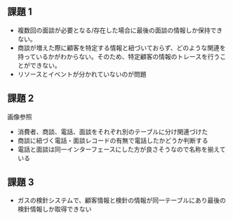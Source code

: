 ## 課題 1

- 複数回の面談が必要となる/存在した場合に最後の面談の情報しか保持できない。
- 商談が増えた際に顧客を特定する情報と紐づいておらず、どのような関連を持っているかがわからない。そのため、特定顧客の情報のトレースを行うことができない。
- リソースとイベントが分かれていないのが問題

## 課題 2

画像参照

- 消費者、商談、電話、面談をそれぞれ別のテーブルに分け関連づけた
- 商談に紐づく電話・面談レコードの有無で電話したかどうか判断する
- 電話と面談は同一インターフェースにした方が良さそうなので名称を揃えている

## 課題 3

- ガスの検針システムで、顧客情報と検針の情報が同一テーブルにあり最後の検針情報しか取得できない

